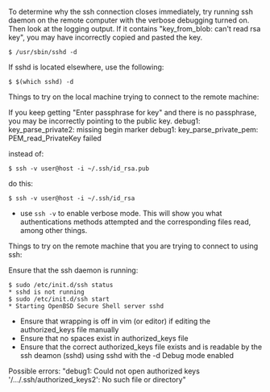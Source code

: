 To determine why the ssh connection closes immediately, try running ssh daemon on the remote computer with the verbose debugging turned on. Then look at the logging output. If it contains "key_from_blob: can't read rsa key", you may have incorrectly copied and pasted the key.
```
$ /usr/sbin/sshd -d
```
If sshd is located elsewhere, use the following:
```
$ $(which sshd) -d
```
Things to try on the local machine trying to connect to the remote machine:

If you keep getting "Enter passphrase for key" and there is no passphrase, you may be incorrectly pointing to the public key.
debug1: key_parse_private2: missing begin marker
debug1: key_parse_private_pem: PEM_read_PrivateKey failed


instead of:
```
$ ssh -v user@host -i ~/.ssh/id_rsa.pub
```
do this:
```
$ ssh -v user@host -i ~/.ssh/id_rsa
```
* use `ssh -v`  to enable verbose mode. This will show you what authentications methods attempted and the corresponding files read, among other things.


Things to try on the remote machine that you are trying to connect to using ssh:

Ensure that the ssh daemon is running:
```
$ sudo /etc/init.d/ssh status
* sshd is not running
$ sudo /etc/init.d/ssh start
* Starting OpenBSD Secure Shell server sshd
```
* Ensure that wrapping is off in vim (or editor) if editing the authorized_keys file manually
* Ensure that no spaces exist in authorized_keys file
* Ensure that the correct authorized_keys file exists and is readable
by the ssh deamon (sshd) using sshd with the -d Debug mode enabled


Possible errors: "debug1: Could not open authorized keys '/.../.ssh/authorized_keys2': No such file or directory"